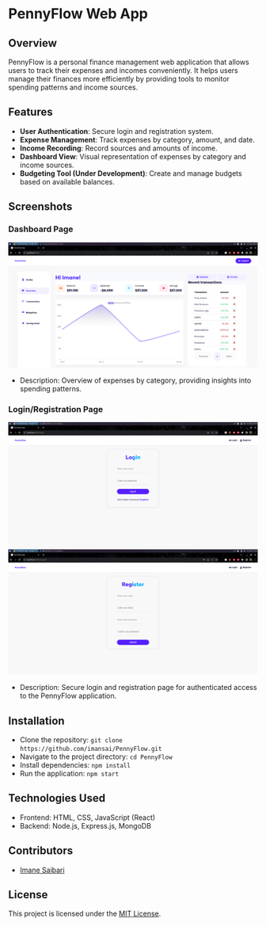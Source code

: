 # PennyFlow Web App

## Overview
PennyFlow is a personal finance management web application that allows users to track their expenses and incomes conveniently. It helps users manage their finances more efficiently by providing tools to monitor spending patterns and income sources.

## Features
- **User Authentication**: Secure login and registration system.
- **Expense Management**: Track expenses by category, amount, and date.
- **Income Recording**: Record sources and amounts of income.
- **Dashboard View**: Visual representation of expenses by category and income sources.
- **Budgeting Tool (Under Development)**: Create and manage budgets based on available balances.

## Screenshots
### Dashboard Page
![Dashboard](./frontend//public/Dashboard.png)
- Description: Overview of expenses by category, providing insights into spending patterns.

### Login/Registration Page
![Login](./frontend/public/login.png)
![Register](./frontend/public/Register.png)
- Description: Secure login and registration page for authenticated access to the PennyFlow application.

## Installation
- Clone the repository: `git clone https://github.com/imansai/PennyFlow.git`
- Navigate to the project directory: `cd PennyFlow`
- Install dependencies: `npm install`
- Run the application: `npm start`

## Technologies Used
- Frontend: HTML, CSS, JavaScript (React)
- Backend: Node.js, Express.js, MongoDB

## Contributors
- [Imane Saibari](https://github.com/imansai)

## License
This project is licensed under the [MIT License](./LICENSE).
